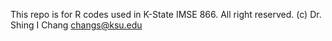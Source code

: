 This repo is for R codes used in K-State IMSE 866. All right reserved. (c) Dr. Shing I Chang
changs@ksu.edu
